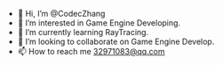 - 👋 Hi, I’m @CodecZhang
- 👀 I’m interested in Game Engine Developing.
- 🌱 I’m currently learning RayTracing.
- 💞️ I’m looking to collaborate on Game Engine Develop.
- 📫 How to reach me 32971083@qq.com
<!---
CodecZhang/CodecZhang is a ✨ special ✨ repository because its `README.md` (this file) appears on your GitHub profile.
You can click the Preview link to take a look at your changes.
--->
